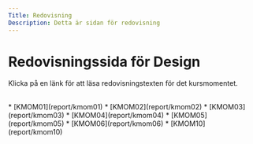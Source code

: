 ```yaml
---
Title: Redovisning  
Description: Detta är sidan för redovisning
---
```


Redovisningssida för Design
==========================

Klicka på en länk för att läsa redovisningstexten för det kursmomentet.

<br>
* [KMOM01](report/kmom01)
* [KMOM02](report/kmom02)
* [KMOM03](report/kmom03)
* [KMOM04](report/kmom04)
* [KMOM05](report/kmom05)
* [KMOM06](report/kmom06)
* [KMOM10](report/kmom10)
